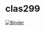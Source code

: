 # clas299

[![Binder](https://mybinder.org/badge_logo.svg)](https://mybinder.org/v2/gh/nadimattia/clas299/master)
